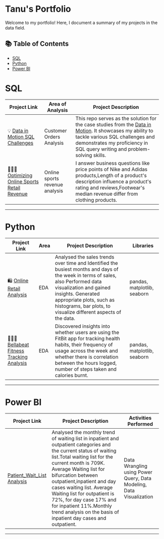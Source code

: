 # Tanu's Portfolio

Welcome to my portfolio! Here, I document a summary of my projects in the data field. 

## 📚 Table of Contents
- [SQL](#sql)
- [Python](#python)
- [Power BI](#PowerBI)

# SQL

| Project Link | Area of Analysis | Project Description | 
|---|---|---|
| 💡 [Data in Motion SQL Challenges](https://github.com/TanuYadu/SQL-Case-Study-Challenge) | Customer Orders Analysis | This repo serves as the solution for the case studies from the [Data in Motion](https://d-i-motion.com/lessons/customer-orders-analysis/). It showcases my ability to tackle various SQL challenges and demonstrates my proficiency in SQL query writing and problem-solving skills. | 
|🏃🏻‍♀️ [Optimizing Online Sports Retail Revenue](https://github.com/TQ05X78/Optimizing_online_sports_retail_revenue) | Online sports revenue analysis | I answer business questions like price points of Nike and Adidas products,Length of a product's description influence a product's rating and reviews,Footwear's median revenue differ from clothing products.|  


  
***

# Python

| Project Link | Area | Project Description | Libraries |    
|---|---|---|---|
| 🛍 [Online Retail Analysis](https://github.com/TanuYadu/Online_Retail/blob/main/Online_Retail.ipynb) | EDA | Analysed  the sales trends over time and Identified the busiest months and days of the week in terms of sales, also Performed data visualization and gained insights. Generated appropriate plots, such as histograms, bar plots, to visualize different aspects of the data. | pandas, matplotlib, seaborn |
| 🏃🏻‍♀️ [Bellabeat Fitness Tracking Analysis](https://github.com/TanuYadu/Google_Data_Analytics_Capstone) | EDA |Discovered insights into whether users are using the FitBit app for tracking health habits, their frequency of usage across the week and whether there is correlation between the hours logged, number of steps taken and calories burnt. | pandas, matplotlib, seaborn |
***




# Power BI

| Project Link | Project Description | Activities Performed |
|---|---|---|
|[Patient_Wait_List Analysis](https://github.com/TQ05X78/Patient_Waiting_List_Analysis) | Analysed the monthly trend of waiting list in inpatient and  outpatient categories and the current status of waiting list.Total waiting list for the current month is 709K. Average Waiting list for bifurcation between outpatient,inpatient and day cases waiting list. Average Waiting list for outpatient is 72%, for day case 17% and for inpatient 11%.Monthly trend analysis on the basis of inpatient day cases and outpatient.| Data Wrangling using Power Query, Data Modeling, Data Visualization |

*** 
